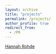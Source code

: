 ```yaml
---
layout: archive
title: "projects"
permalink: /projects/
author_profile: true
redirect_from:
  - /PR
---
```


[Hannah Rohde](http://www.lel.ed.ac.uk/~hrohde/index.html) 


